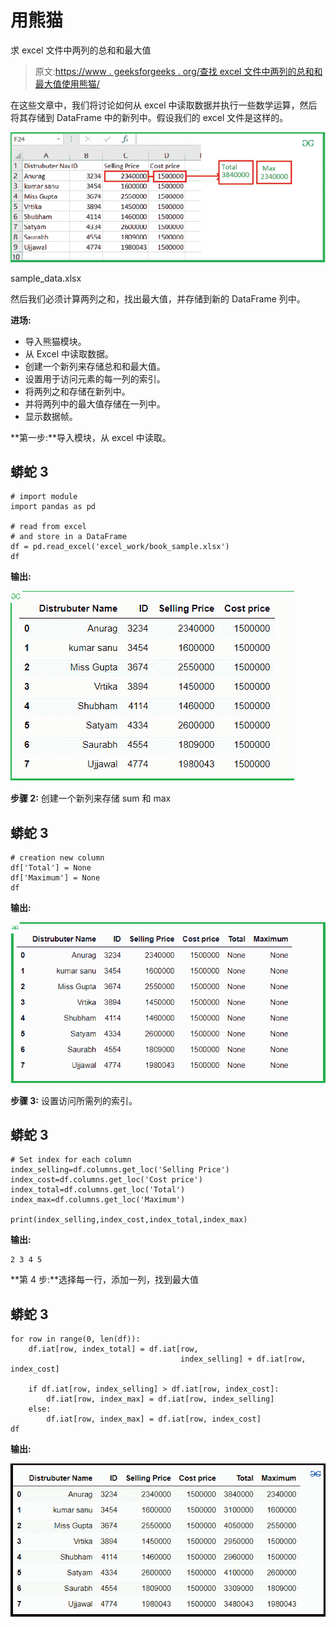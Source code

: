 # 用熊猫

求 excel 文件中两列的总和和最大值

> 原文:[https://www . geeksforgeeks . org/查找 excel 文件中两列的总和和最大值使用熊猫/](https://www.geeksforgeeks.org/find-the-sum-and-maximum-value-of-the-two-column-in-excel-file-using-pandas/)

在这些文章中，我们将讨论如何从 excel 中读取数据并执行一些数学运算，然后将其存储到 DataFrame 中的新列中。假设我们的 excel 文件是这样的。

![](img/07c11f949b68dfb074238d97c23dbcfb.png)

sample_data.xlsx

然后我们必须计算两列之和，找出最大值，并存储到新的 DataFrame 列中。

**进场:**

*   导入熊猫模块。
*   从 Excel 中读取数据。
*   创建一个新列来存储总和和最大值。
*   设置用于访问元素的每一列的索引。
*   将两列之和存储在新列中。
*   并将两列中的最大值存储在一列中。
*   显示数据帧。

**第一步:**导入模块，从 excel 中读取。

## 蟒蛇 3

```
# import module
import pandas as pd

# read from excel
# and store in a DataFrame
df = pd.read_excel('excel_work/book_sample.xlsx')
df
```

**输出:**

![](img/dd70cb831807b0f97c1e1a23bdee2fe7.png)

**步骤 2:** 创建一个新列来存储 sum 和 max

## 蟒蛇 3

```
# creation new column
df['Total'] = None
df['Maximum'] = None
df
```

**输出:**

![](img/f70f5f25ef9fabe2285888918a734d2b.png)

**步骤 3:** 设置访问所需列的索引。

## 蟒蛇 3

```
# Set index for each column
index_selling=df.columns.get_loc('Selling Price')
index_cost=df.columns.get_loc('Cost price')
index_total=df.columns.get_loc('Total')
index_max=df.columns.get_loc('Maximum')

print(index_selling,index_cost,index_total,index_max)
```

**输出:**

```
2 3 4 5
```

**第 4 步:**选择每一行，添加一列，找到最大值

## 蟒蛇 3

```
for row in range(0, len(df)):
    df.iat[row, index_total] = df.iat[row,
                                      index_selling] + df.iat[row, index_cost]

    if df.iat[row, index_selling] > df.iat[row, index_cost]:
        df.iat[row, index_max] = df.iat[row, index_selling]
    else:
        df.iat[row, index_max] = df.iat[row, index_cost]
df
```

**输出:**

![](img/7a5f725753aecd1ad3d34929d175db1f.png)